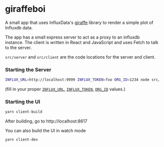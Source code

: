 # giraffeboi

A small app that uses InfluxData's [giraffe](https://github.com/influxdata/giraffe/tree/master/giraffe) library to render a simple plot of Influxdb data.

The app has a small express server to act as a proxy to an influxdb instance. The client is written in React and JavaScript and uses Fetch to talk to the server.

`src/server` and `src/client` are the code locations for the server and client.

### Starting the Server

```sh
INFLUX_URL=http://localhost:9999 INFLUX_TOKEN=foo ORG_ID=1234 node src/server/main.js
```

(fill in your proper [`INFLUX_URL`,](https://docs.influxdata.com/influxdb/v2.0/reference/urls/) [`INFLUX_TOKEN`,](https://docs.influxdata.com/influxdb/v2.0/security/tokens/create-token/) [`ORG_ID`](https://docs.influxdata.com/influxdb/v2.0/organizations/view-orgs/) values.)

### Starting the UI
```sh
yarn client-build
```

After building, go to http://localhost:8617

You can also build the UI in watch mode

```sh
yarn client-dev
```
